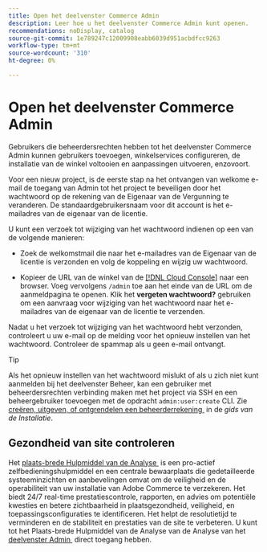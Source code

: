 ```yaml
---
title: Open het deelvenster Commerce Admin
description: Leer hoe u het deelvenster Commerce Admin kunt openen.
recommendations: noDisplay, catalog
source-git-commit: 1e789247c12009908eabb6039d951acbdfcc9263
workflow-type: tm+mt
source-wordcount: '310'
ht-degree: 0%

---
```


# Open het deelvenster Commerce Admin

Gebruikers die beheerdersrechten hebben tot het deelvenster Commerce Admin kunnen gebruikers toevoegen, winkelservices configureren, de installatie van de winkel voltooien en aanpassingen uitvoeren, enzovoort.

Voor een nieuw project, is de eerste stap na het ontvangen van welkome e-mail de toegang van Admin tot het project te beveiligen door het wachtwoord op de rekening van de Eigenaar van de Vergunning te veranderen. De standaardgebruikersnaam voor dit account is het e-mailadres van de eigenaar van de licentie.

U kunt een verzoek tot wijziging van het wachtwoord indienen op een van de volgende manieren:

- Zoek de welkomstmail die naar het e-mailadres van de Eigenaar van de licentie is verzonden en volg de koppeling en wijzig uw wachtwoord.

- Kopieer de URL van de winkel van de [[!DNL Cloud Console]](../cloud-guide/project/overview.md) naar een browser. Voeg vervolgens `/admin` toe aan het einde van de URL om de aanmeldpagina te openen. Klik het **vergeten wachtwoord?** gebruiken om een aanvraag voor wijziging van het wachtwoord naar het e-mailadres van de eigenaar van de licentie te verzenden.

Nadat u het verzoek tot wijziging van het wachtwoord hebt verzonden, controleert u uw e-mail op de melding voor het opnieuw instellen van het wachtwoord. Controleer de spammap als u geen e-mail ontvangt.

>[!TIP]
>
>Als het opnieuw instellen van het wachtwoord mislukt of als u zich niet kunt aanmelden bij het deelvenster Beheer, kan een gebruiker met beheerdersrechten verbinding maken met het project via SSH en een beheergebruiker toevoegen met de opdracht `admin:user:create` CLI. Zie [&#x200B; creëren, uitgeven, of ontgrendelen een beheerderrekening &#x200B;](https://experienceleague.adobe.com/docs/commerce-operations/installation-guide/tutorials/admin.html?lang=nl-NL) in de _gids van de Installatie_.

## Gezondheid van site controleren

Het [&#x200B; plaats-brede Hulpmiddel van de Analyse &#x200B;](https://experienceleague.adobe.com/nl/docs/commerce-operations/tools/site-wide-analysis-tool/intro) is een pro-actief zelfbedieningshulpmiddel en een centrale bewaarplaats die gedetailleerde systeeminzichten en aanbevelingen omvat om de veiligheid en de operabiliteit van uw installatie van Adobe Commerce te verzekeren. Het biedt 24/7 real-time prestatiescontrole, rapporten, en advies om potentiële kwesties en betere zichtbaarheid in plaatsgezondheid, veiligheid, en toepassingsconfiguraties te identificeren. Het helpt de resolutietijd te verminderen en de stabiliteit en prestaties van de site te verbeteren. U kunt tot het Plaats-brede Hulpmiddel van de Analyse van de Analyse van het [&#x200B; deelvenster Admin &#x200B;](https://experienceleague.adobe.com/nl/docs/commerce-operations/tools/site-wide-analysis-tool/access#option-2-logging-in-to-your-site-wide-analysis-tool-dashboard-from-your-stores-admin-panel) direct toegang hebben.
